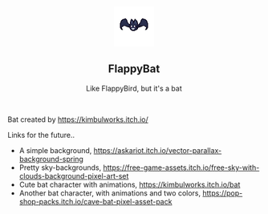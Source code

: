  <div align="center">
 
 <a href="Bat\Idle\Bat Idle.gif"><img src="Bat\Idle\Bat Idle.gif" border="0" alt="animated-bat-flying" /></a>
 </br>
 
## FlappyBat
 Like FlappyBird, but it's a bat

</div>
</br>

Bat created by https://kimbulworks.itch.io/


Links for the future..

- A simple background, https://askariot.itch.io/vector-parallax-background-spring
- Pretty sky-backgrounds, https://free-game-assets.itch.io/free-sky-with-clouds-background-pixel-art-set
- Cute bat character with animations, https://kimbulworks.itch.io/bat
- Another bat character, with animations and two colors, https://pop-shop-packs.itch.io/cave-bat-pixel-asset-pack